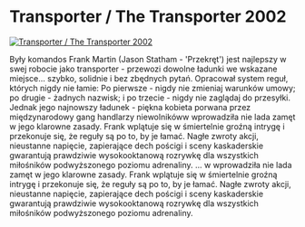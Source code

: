 Transporter / The Transporter 2002 
=============
[![Transporter / The Transporter 2002 ](http://vidos.pl/images/player.gif)](http://vidos.pl/transporter-the-transporter-2002)

 Były komandos Frank Martin (Jason Statham - 'Przekręt') jest najlepszy w swej robocie jako transporter - przewozi dowolne ładunki we wskazane miejsce... szybko, solidnie i bez zbędnych pytań. Opracował system reguł, których nigdy nie łamie: Po pierwsze - nigdy nie zmieniaj warunków umowy; po drugie - żadnych nazwisk; i po trzecie - nigdy nie zaglądaj do przesyłki. Jednak jego najnowszy ładunek - piękna kobieta porwana przez międzynarodowy gang handlarzy niewolnikóww wprowadziła nie lada zamęt w jego klarowne zasady. Frank wplątuje się w śmiertelnie groźną intrygę i przekonuje się, że reguły są po to, by je łamać. Nagłe zwroty akcji, nieustanne napięcie, zapierające dech pościgi i sceny kaskaderskie gwarantują prawdziwie wysokooktanową rozrywkę dla wszystkich miłośników podwyższonego poziomu adrenaliny.   ... w wprowadziła nie lada zamęt w jego klarowne zasady. Frank wplątuje się w śmiertelnie groźną intrygę i przekonuje się, że reguły są po to, by je łamać. Nagłe zwroty akcji, nieustanne napięcie, zapierające dech pościgi i sceny kaskaderskie gwarantują prawdziwie wysokooktanową rozrywkę dla wszystkich miłośników podwyższonego poziomu adrenaliny.
